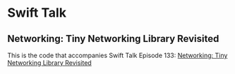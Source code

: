 # Swift Talk
## Networking: Tiny Networking Library Revisited

This is the code that accompanies Swift Talk Episode 133: [Networking: Tiny Networking Library Revisited](https://talk.objc.io/episodes/S01E133-tiny-networking-library-revisited)
